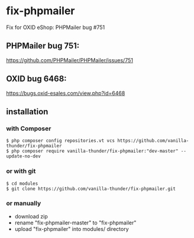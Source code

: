 # fix-phpmailer
Fix for OXID eShop: PHPMailer bug #751

## PHPMailer bug 751:
https://github.com/PHPMailer/PHPMailer/issues/751

## OXID bug 6468:
https://bugs.oxid-esales.com/view.php?id=6468

## installation
### with Composer
    $ php composer config repositories.vt vcs https://github.com/vanilla-thunder/fix-phpmailer
    $ php composer require vanilla-thunder/fix-phpmailer:"dev-master" --update-no-dev
### or with git
    $ cd modules
    $ git clone https://github.com/vanilla-thunder/fix-phpmailer.git
### or manually
 * download zip  
 * rename "fix-phpmailer-master" to "fix-phpmailer"  
 * upload "fix-phpmailer" into modules/ directory

